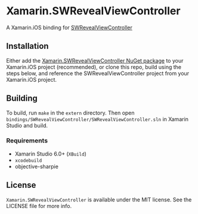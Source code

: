 # Xamarin.SWRevealViewController

A Xamarin.iOS binding for [SWRevealViewController][0]


## Installation

Either add the [Xamarin.SWRevealViewController NuGet package][1] to your Xamarin.iOS project (recommended), or clone this repo, build using the steps below, and reference the SWRevealViewController project from your Xamarin.iOS project.


## Building

To build, run `make` in the `extern` directory. Then open `bindings/SWRevealViewController/SWRevealViewController.sln` in Xamarin Studio and build.


### Requirements

* Xamarin Studio 6.0+ (`XBuild`)
* `xcodebuild`
* objective-sharpie


## License

`Xamarin.SWRevealViewController` is available under the MIT license. See the LICENSE file for more info.


[0]:https://github.com/John-Lluch/SWRevealViewController
[1]:https://www.nuget.org/packages/Xamarin.SWRevealViewController